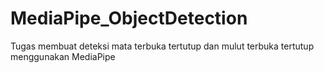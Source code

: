 # MediaPipe_ObjectDetection
Tugas membuat deteksi mata terbuka tertutup dan mulut terbuka tertutup menggunakan MediaPipe
